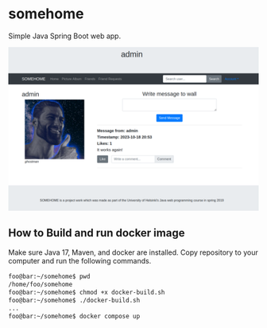 # somehome
Simple Java Spring Boot web app.

![screenshot](./doc/somehome.png)


## How to Build and run docker image
Make sure Java 17, Maven, and docker are installed. Copy repository to your computer and run the following commands.

```console
foo@bar:~/somehome$ pwd
/home/foo/somehome
foo@bar:~/somehome$ chmod +x docker-build.sh
foo@bar:~/somehome$ ./docker-build.sh
...
foo@bar:~/somehome$ docker compose up
```
